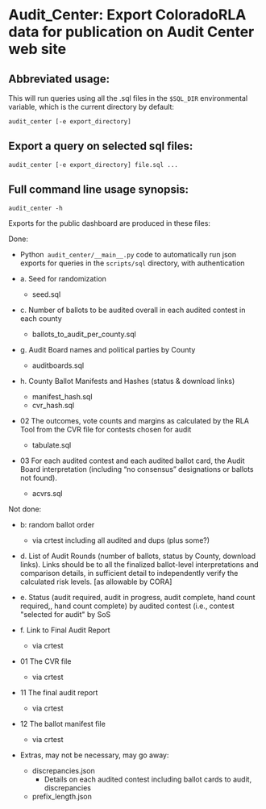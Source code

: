 # Audit_Center: Export ColoradoRLA data for publication on Audit Center web site

## Abbreviated usage:

This will run queries using all the .sql files in the `$SQL_DIR`
environmental variable, which is the current directory by default:

`audit_center [-e export_directory]`

## Export a query on selected sql files:

`audit_center [-e export_directory] file.sql ...`

## Full command line usage synopsis:

`audit_center -h`

Exports for the public dashboard are produced in these files:

Done:

* Python` audit_center/__main__.py` code to automatically run json exports for queries in the `scripts/sql` directory, with authentication

* a. Seed for randomization
  * seed.sql
* c. Number of ballots to be audited overall in each audited contest in each county
   * ballots_to_audit_per_county.sql
* g. Audit Board names and political parties by County
   * auditboards.sql
* h. County Ballot Manifests and Hashes (status & download links)
   * manifest_hash.sql
   * cvr_hash.sql
* 02 The outcomes, vote counts and margins as calculated by the RLA Tool from the CVR file for contests chosen for audit
  *  tabulate.sql
* 03 For each audited contest and each audited ballot card, the Audit Board interpretation (including “no consensus” designations or ballots not found).
  * acvrs.sql

Not done:

* b: random ballot order
  * via crtest including all audited and dups (plus some?)
* d. List of Audit Rounds (number of ballots, status by County, download links). Links should be to all the finalized ballot-level interpretations and comparison details, in sufficient detail to independently verify the calculated risk levels. [as allowable by CORA]
* e. Status (audit required, audit in progress, audit complete, hand count required,, hand count complete) by audited contest (i.e., contest "selected for audit" by SoS
* f. Link to Final Audit Report
  * via crtest
* 01 The CVR file
   * via crtest
* 11 The final audit report
   * via crtest
* 12 The ballot manifest file
   * via crtest

* Extras, may not be necessary, may go away:
  * discrepancies.json
    * Details on each audited contest including ballot cards to audit, discrepancies
  * prefix_length.json
